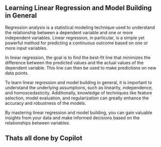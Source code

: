 ## Learning Linear Regression and Model Building in General

Regression analysis is a statistical modeling technique used to understand the relationship between a dependent variable and one or more independent variables. Linear regression, in particular, is a simple yet powerful method for predicting a continuous outcome based on one or more input variables.

In linear regression, the goal is to find the best-fit line that minimizes the difference between the predicted values and the actual values of the dependent variable. This line can then be used to make predictions on new data points.

To learn linear regression and model building in general, it is important to understand the underlying assumptions, such as linearity, independence, and homoscedasticity. Additionally, knowledge of techniques like feature selection, model evaluation, and regularization can greatly enhance the accuracy and robustness of the models.

By mastering linear regression and model building, you can gain valuable insights from your data and make informed decisions based on the relationships between variables.

## Thats all done by Copilot

